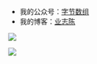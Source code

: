 - 我的公众号：[字节数组](https://p3-juejin.byteimg.com/tos-cn-i-k3u1fbpfcp/adbc507fc3704fd8955aae739a433db2~tplv-k3u1fbpfcp-zoom-1.image)
- 我的博客：[业志陈](https://juejin.cn/user/923245496518439/posts)

![](https://github-readme-stats.vercel.app/api?username=leavesCZY&show_icons=true&icon_color=CE1D2D&text_color=718096&bg_color=ffffff&hide_title=false&hide=contribs,prs,issues,contribs")

![](https://github-readme-stats.vercel.app/api/top-langs/?username=leavesCZY&hide=Makefile)
